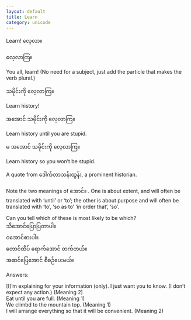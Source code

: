 ```yaml
---
layout: default
title: Learn
category: unicode
---
```


<p>Learn! <span class='mm3'>လေ့လာ။</span></p>

<p class='my'><span class='mm3'>လေ့လာကြ။</span></p>
<p>You all, learn! (No need for a subject, just add the particle that makes the verb plural.)</p>

<p class='my'><span class='mm3'>သမိုင်းကို လေ့လာကြ။</span></p>
<p class='hide-this'>Learn history!</p>

<p class='my'><span class='mm3'>အအောင် သမိုင်းကို လေ့လာကြ။</span></p>
<p class='hide-this'>Learn history until you are stupid.</p>

<p class='my'><span class='mm3'>မ အအောင် သမိုင်းကို လေ့လာကြ။</span></p>
<p class='hide-this'>Learn history so you won’t be stupid.</p>

<p class='hide-this'>A quote from <span class='mm3'>ဒေါက်တာသန်းထွန်း, </span>a prominent historian.</p>
<p>Note the two meanings of <span class='mm3'>အောင်။ </span>. One is about extent, and will often be translated with ‘until’ or ‘to’; the other is about purpose and will often be translated with ‘to’, ‘so as to’ ‘in order that’, ‘so’.</p>

<p>Can you tell which of these is most likely to be which?<br>
<span class='mm3'>သိအောင်ပြောပြတာပါ။</span><br>
<span class='mm3'>ဝအောင်စားပါ။</span><br>
<span class='mm3'>တောင်ထိပ် ရောက်အောင် တက်တယ်။</span><br>
<span class='mm3'>အဆင်ပြေအောင် စီစဉ်ပေးမယ်။</span></p>

<p class="my">Answers:</p>
<p class='hide-this'>[I]’m explaining for your information (only). I just want you to know. (I don’t expect any action.) (Meaning 2)<br>
Eat until you are full. (Meaning 1)<br>
We climbd to the mountain top. (Meaning 1)<br>
I will arrange everything so that it will be convenient. (Meaning 2)</p>
